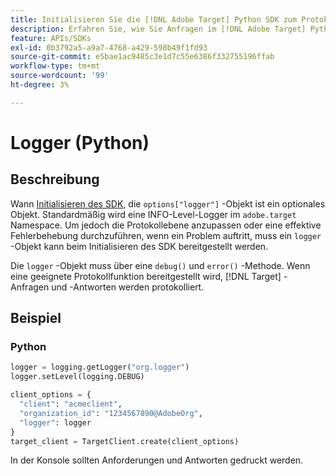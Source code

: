 ```yaml
---
title: Initialisieren Sie die [!DNL Adobe Target] Python SDK zum Protokollieren von Anforderungen
description: Erfahren Sie, wie Sie Anfragen im [!DNL Adobe Target] Python SDK.
feature: APIs/SDKs
exl-id: 0b3792a5-a9a7-4768-a429-598b49f1fd93
source-git-commit: e5bae1ac9485c3e1d7c55e6386f332755196ffab
workflow-type: tm+mt
source-wordcount: '99'
ht-degree: 3%

---
```


# Logger (Python)

## Beschreibung

Wann [Initialisieren des SDK](initialize-sdk.md), die `options["logger"]` -Objekt ist ein optionales Objekt. Standardmäßig wird eine INFO-Level-Logger im `adobe.target` Namespace. Um jedoch die Protokollebene anzupassen oder eine effektive Fehlerbehebung durchzuführen, wenn ein Problem auftritt, muss ein `logger` -Objekt kann beim Initialisieren des SDK bereitgestellt werden.

Die `logger` -Objekt muss über eine `debug()` und `error()` -Methode. Wenn eine geeignete Protokollfunktion bereitgestellt wird, [!DNL Target] -Anfragen und -Antworten werden protokolliert.

## Beispiel

### Python

```python {line-numbers="true"}
logger = logging.getLogger("org.logger")
logger.setLevel(logging.DEBUG)

client_options = {
  "client": "acmeclient",
  "organization_id": "1234567890@AdobeOrg",
  "logger": logger
}
target_client = TargetClient.create(client_options)
```

In der Konsole sollten Anforderungen und Antworten gedruckt werden.
